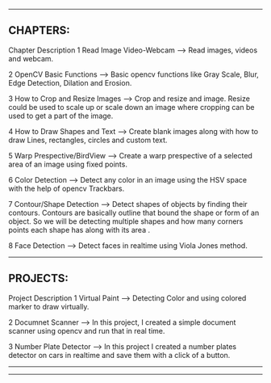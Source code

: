 ------------------------------------------------------------------------------------------------------------------------------------------------------------------------------
CHAPTERS:
------------------------------------------------------------------------------------------------------------------------------------------------------------------------------

Chapter	Description
1	Read Image Video-Webcam		  -->           Read images, videos and webcam.

2	OpenCV Basic Functions	    -->           Basic opencv functions like Gray Scale, Blur, Edge Detection, Dilation and Erosion.

3	How to Crop and Resize Images		-->       Crop and resize and image. Resize could be used to scale up or scale down an image where cropping can be used to get a part of the                                            image.

4	How to Draw Shapes and Text		-->         Create blank images along with how to draw Lines, rectangles, circles and custom text.

5	Warp Prespective/BirdView		  -->         Create a warp prespective of a selected area of an image using fixed points.

6	Color Detection		         -->            Detect any color in an image using the HSV space with the help of opencv Trackbars.

7	Contour/Shape Detection		  -->           Detect shapes of objects by finding their contours. Contours are basically outline that bound the shape or form of an object. So                                               we will be detecting multiple shapes and how many corners points each shape has along with its area .

8	Face Detection		        -->             Detect faces in realtime using Viola Jones method.


------------------------------------------------------------------------------------------------------------------------------------------------------------------------------
PROJECTS:
------------------------------------------------------------------------------------------------------------------------------------------------------------------------------
Project	Description
1	Virtual Paint	                -->      	Detecting Color and using colored marker to draw virtually.

2	Documnet Scanner              -->      	In this project, I created a simple document scanner using opencv and run that in real time.

3	Number Plate Detector         -->      	In this project I created a number plates detector on cars in realtime and save them with a click of a button.

------------------------------------------------------------------------------------------------------------------------------------------------------------------------------
------------------------------------------------------------------------------------------------------------------------------------------------------------------------------
